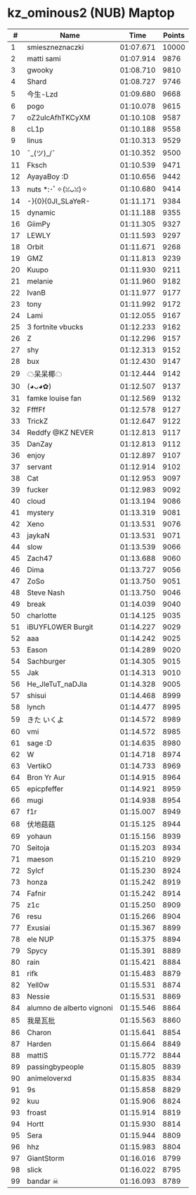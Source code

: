 # kz_ominous2 (NUB) Maptop

|  # | Name | Time | Points |
|-------------- | -------------- | -------------- | -------------- | 
| 1 | smieszneznaczki | 01:07.671 | 10000 | 
| 2 | matti sami | 01:07.914 | 9876 | 
| 3 | gwooky | 01:08.710 | 9810 | 
| 4 | Shard | 01:08.727 | 9746 | 
| 5 | 今生-Lzd | 01:09.680 | 9668 | 
| 6 | pogo | 01:10.078 | 9615 | 
| 7 | oZ2ulcAfhTKCyXM | 01:10.108 | 9587 | 
| 8 | cL1p | 01:10.188 | 9558 | 
| 9 | linus | 01:10.313 | 9529 | 
| 10 | ¯\_(ツ)_/¯ | 01:10.352 | 9500 | 
| 11 | Fksch | 01:10.539 | 9471 | 
| 12 | AyayaBoy :D | 01:10.656 | 9442 | 
| 13 | nuts *:･ﾟ✧(ꈍᴗꈍ)✧ | 01:10.680 | 9414 | 
| 14 | -}{0}{0JI_SLaYeR- | 01:11.171 | 9384 | 
| 15 | dynamic | 01:11.188 | 9355 | 
| 16 | GiimPy | 01:11.305 | 9327 | 
| 17 | LEWLY | 01:11.593 | 9297 | 
| 18 | Orbit | 01:11.671 | 9268 | 
| 19 | GMZ | 01:11.813 | 9239 | 
| 20 | Kuupo | 01:11.930 | 9211 | 
| 21 | melanie | 01:11.960 | 9182 | 
| 22 | IvanB | 01:11.977 | 9177 | 
| 23 | tony | 01:11.992 | 9172 | 
| 24 | Lami | 01:12.055 | 9167 | 
| 25 | 3 fortnite vbucks | 01:12.233 | 9162 | 
| 26 | Z | 01:12.296 | 9157 | 
| 27 | shy | 01:12.313 | 9152 | 
| 28 | bux | 01:12.430 | 9147 | 
| 29 | ☁呆呆椰☁ | 01:12.444 | 9142 | 
| 30 | (◕ᴗ◕✿) | 01:12.507 | 9137 | 
| 31 | famke louise fan | 01:12.569 | 9132 | 
| 32 | FfffFf | 01:12.578 | 9127 | 
| 33 | TrickZ | 01:12.647 | 9122 | 
| 34 | Reddfy @KZ NEVER | 01:12.813 | 9117 | 
| 35 | DanZay | 01:12.813 | 9112 | 
| 36 | enjoy | 01:12.897 | 9107 | 
| 37 | servant | 01:12.914 | 9102 | 
| 38 | Cat | 01:12.953 | 9097 | 
| 39 | fucker | 01:12.983 | 9092 | 
| 40 | cloud | 01:13.194 | 9086 | 
| 41 | mystery | 01:13.319 | 9081 | 
| 42 | Xeno | 01:13.531 | 9076 | 
| 43 | jaykaN | 01:13.531 | 9071 | 
| 44 | slow | 01:13.539 | 9066 | 
| 45 | Zach47 | 01:13.688 | 9060 | 
| 46 | Dima | 01:13.727 | 9056 | 
| 47 | ZoSo | 01:13.750 | 9051 | 
| 48 | Steve Nash | 01:13.750 | 9046 | 
| 49 | break | 01:14.039 | 9040 | 
| 50 | charlotte | 01:14.125 | 9035 | 
| 51 | iBUYFL0WER Burgit | 01:14.227 | 9029 | 
| 52 | aaa | 01:14.242 | 9025 | 
| 53 | Eason | 01:14.289 | 9020 | 
| 54 | Sachburger | 01:14.305 | 9015 | 
| 55 | Jak | 01:14.313 | 9010 | 
| 56 | He_JleTuT_naDJla | 01:14.328 | 9005 | 
| 57 | shisui | 01:14.468 | 8999 | 
| 58 | lynch | 01:14.477 | 8995 | 
| 59 | きた いくよ | 01:14.572 | 8989 | 
| 60 | vmi | 01:14.572 | 8985 | 
| 61 | sage :D | 01:14.635 | 8980 | 
| 62 | W | 01:14.718 | 8974 | 
| 63 | VertikO | 01:14.733 | 8969 | 
| 64 | Bron Yr Aur | 01:14.915 | 8964 | 
| 65 | epicpfeffer | 01:14.921 | 8959 | 
| 66 | mugi | 01:14.938 | 8954 | 
| 67 | f1r | 01:15.007 | 8949 | 
| 68 | 伏地菇菇 | 01:15.125 | 8944 | 
| 69 | yohaun | 01:15.156 | 8939 | 
| 70 | Seitoja | 01:15.203 | 8934 | 
| 71 | maeson | 01:15.210 | 8929 | 
| 72 | Sylcf | 01:15.230 | 8924 | 
| 73 | honza | 01:15.242 | 8919 | 
| 74 | Fafnir | 01:15.242 | 8914 | 
| 75 | z1c | 01:15.250 | 8909 | 
| 76 | resu | 01:15.266 | 8904 | 
| 77 | Exusiai | 01:15.367 | 8899 | 
| 78 | ele NUP | 01:15.375 | 8894 | 
| 79 | Spycy | 01:15.391 | 8889 | 
| 80 | rain | 01:15.421 | 8884 | 
| 81 | rifk | 01:15.483 | 8879 | 
| 82 | Yell0w | 01:15.531 | 8874 | 
| 83 | Nessie | 01:15.531 | 8869 | 
| 84 | alumno de alberto vignoni | 01:15.546 | 8864 | 
| 85 | 我是瓦批 | 01:15.563 | 8860 | 
| 86 | Charon | 01:15.641 | 8854 | 
| 87 | Harden | 01:15.664 | 8849 | 
| 88 | mattiS | 01:15.772 | 8844 | 
| 89 | passingbypeople | 01:15.805 | 8839 | 
| 90 | animeloverxd | 01:15.835 | 8834 | 
| 91 | 9s | 01:15.858 | 8829 | 
| 92 | kuu | 01:15.906 | 8824 | 
| 93 | froast | 01:15.914 | 8819 | 
| 94 | Hortt | 01:15.930 | 8814 | 
| 95 | Sera | 01:15.944 | 8809 | 
| 96 | hhz | 01:15.983 | 8804 | 
| 97 | GiantStorm | 01:16.016 | 8799 | 
| 98 | slick | 01:16.022 | 8795 | 
| 99 | bandar ☠ | 01:16.093 | 8789 | 

